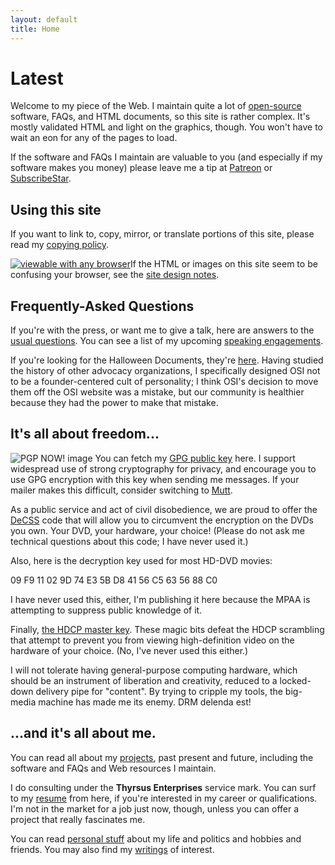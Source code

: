 ```yaml
---
layout: default
title: Home
---
```


# Latest

Welcome to my piece of the Web. I maintain quite a lot of [open-source](http://www.opensource.org) software, FAQs, and HTML documents, so this site is rather complex. It's mostly validated HTML and light on the graphics, though. You won't have to wait an eon for any of the pages to load.

If the software and FAQs I maintain are valuable to you (and especially if my software makes you money) please leave me a tip at [Patreon](https://www.patreon.com/esr) or [SubscribeStar](https://www.subscribestar.com/esr).

## Using this site

If you want to link to, copy, mirror, or translate portions of this site, please read my [copying policy](copying.html).

[![viewable with any
browser](graphics/w3c_ab.png)](http://www.anybrowser.org/campaign/)If the HTML or images on this site seem to be confusing your browser, see the [site design notes](site-design.html).

## Frequently-Asked Questions

If you're with the press, or want me to give a talk, here are answers to the [usual questions](press.html). You can see a list of my upcoming [speaking engagements](speaking.html).

If you're looking for the Halloween Documents, they're [here](halloween/). Having studied the history of other advocacy organizations, I specifically designed OSI not to be a founder-centered cult of personality; I think OSI's decision to move them off the OSI website was a mistake, but our community is healthier because they had the power to make that mistake.

## It's all about freedom...

![PGP NOW! image](graphics/pgp-now.png) You can fetch my [GPG public key](gpg-public-key.asc) here. I support widespread use of strong cryptography for privacy, and encourage you to use GPG encryption with this key when sending me messages. If your mailer makes this difficult, consider switching to [Mutt](http://www.mutt.org).

As a public service and act of civil disobedience, we are proud to offer the [DeCSS](css-auth.tar.gz) code that will allow you to circumvent the encryption on the DVDs you own. Your DVD, your hardware, your choice! (Please do not ask me technical questions about this code; I have never used it.)

Also, here is the decryption key used for most HD-DVD movies:

09 F9 11 02 9D 74 E3 5B D8 41 56 C5 63 56 88 C0

I have never used this, either, I'm publishing it here because the MPAA is attempting to suppress public knowledge of it.

Finally, [the HDCP master key](hdcp-master.txt). These magic bits defeat the HDCP scrambling that attempt to prevent you from viewing high-definition video on the hardware of your choice. (No, I've never used this either.)

I will not tolerate having general-purpose computing hardware, which should be an instrument of liberation and creativity, reduced to a locked-down delivery pipe for "content". By trying to cripple my tools, the big-media machine has made me its enemy. DRM delenda est!

## ...and it's all about me.

You can read all about my [projects](projects.html), past present and future, including the software and FAQs and Web resources I maintain.

I do consulting under the **Thyrsus Enterprises** service mark. You can surf to my [resume](resume.html) from here, if you're interested in my career or qualifications. I'm not in the market for a job just now, though, unless you can offer a project that really fascinates me.

You can read [personal stuff](personal.html) about my life and politics and hobbies and friends. You may also find my [writings](writings/) of interest.
